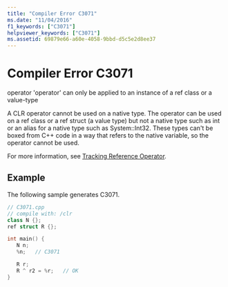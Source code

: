 ```yaml
---
title: "Compiler Error C3071"
ms.date: "11/04/2016"
f1_keywords: ["C3071"]
helpviewer_keywords: ["C3071"]
ms.assetid: 69879e66-a60e-4058-9bbd-d5c5e2d8ee37
---
```

# Compiler Error C3071

operator 'operator' can only be applied to an instance of a ref class or a value-type

A CLR operator cannot be used on a native type. The operator can be used on a ref class or a ref struct (a value type) but not a native type such as int or an alias for a native type such as System::Int32. These types can't be boxed from C++ code in a way that refers to the native variable, so the operator cannot be used.

For more information, see [Tracking Reference Operator](../../extensions/tracking-reference-operator-cpp-component-extensions.md).

## Example

The following sample generates C3071.

```cpp
// C3071.cpp
// compile with: /clr
class N {};
ref struct R {};

int main() {
   N n;
   %n;   // C3071

   R r;
   R ^ r2 = %r;   // OK
}
```
